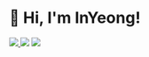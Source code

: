 # 🙋 Hi, I'm InYeong!
<a href="mailto:kiy7833@gmail.com" target="_blank"><img src="https://img.shields.io/badge/kiy7833@gmail.com-EA4335?style=flat-square&logo=Gmail&logoColor=white"/> </a><a href="https://www.instagram.com/inyeong.ll2o" target="_blank"><img src="https://img.shields.io/badge/Instagram-E4405F?style=flat-square&logo=Instagram&logoColor=white"/></a> <a href="https://velog.io/@bbiyac" target="_blank"><img src="https://img.shields.io/badge/Blog-7F2B7B?style=flat-square&logo=Velog&logoColor=white"/> </a> 
<!--   
### 🔨 Skills
Tech I've used at least once   

<img src="https://img.shields.io/badge/HTML5-E34F26?style=flat-square&logo=HTML5&logoColor=white"/> <img src="https://img.shields.io/badge/CSS3-1572B6?style=flat-square&logo=CSS3&logoColor=white"/> <img src="https://img.shields.io/badge/React-61DAFB?style=flat-square&logo=React&logoColor=white"/> <img src="https://img.shields.io/badge/JavaScript-F7DF1E?style=flat-square&logo=JavaScript&logoColor=white"/> <img src="https://img.shields.io/badge/Android-3DDC84?style=flat-square&logo=Android&logoColor=white"/> <img src="https://img.shields.io/badge/Java-2A6379?style=flat-square&logo=Java&logoColor=white"/> <img src="https://img.shields.io/badge/Python-3776AB?style=flat-square&logo=Python&logoColor=white"/> <img src="https://img.shields.io/badge/Flutter-2569B?style=flat-square&logo=Flutter&logoColor=white"/> <img src="https://img.shields.io/badge/iOS-000000?style=flat-square&logo=Apple&logoColor=white"/>   
<img src="https://img.shields.io/badge/Dart-0175C2?style=flat-square&logo=Dart&logoColor=white"/> <img src="https://img.shields.io/badge/Google Maps-4285F4?style=flat-square&logo=Google Maps&logoColor=white"/> <img src="https://img.shields.io/badge/Google STT & TTS-4285F4?style=flat-square&logo=Google&logoColor=white"/> <img src="https://img.shields.io/badge/Tensorflow-FF6F00?style=flat-square&logo=Tensorflow&logoColor=white"/> <img src="https://img.shields.io/badge/Bluetooth-0082FC?style=flat-square&logo=Bluetooth&logoColor=white"/> <img src="https://img.shields.io/badge/Tkinter-1572B6?style=flat-square&logo=&logoColor=white"/> <img src="https://img.shields.io/badge/Jupyter-F37626?style=flat-square&logo=Jupyter&logoColor=white"/> <img src="https://img.shields.io/badge/Anaconda-44A833?style=flat-square&logo=Anaconda&logoColor=white"/>
 -->
